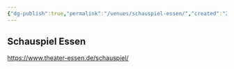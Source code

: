 ```yaml
---
{"dg-publish":true,"permalink":"/venues/schauspiel-essen/","created":"2025-05-25T12:48:37.210+02:00","updated":"2025-05-25T13:33:17.564+02:00"}
---
```



## Schauspiel Essen

https://www.theater-essen.de/schauspiel/